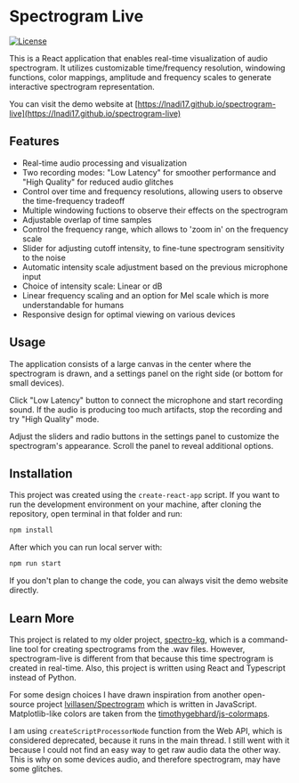 # Spectrogram Live

[![License](https://img.shields.io/badge/License-MIT-blue.svg)](https://opensource.org/licenses/MIT)

This is a React application that enables real-time visualization of audio spectrogram. It utilizes customizable time/frequency resolution, windowing functions, color mappings, amplitude and frequency scales to generate interactive spectrogram representation. 

You can visit the demo website at [https://lnadi17.github.io/spectrogram-live](https://lnadi17.github.io/spectrogram-live)

## Features

- Real-time audio processing and visualization
- Two recording modes: "Low Latency" for smoother performance and "High Quality" for reduced audio glitches
- Control over time and frequency resolutions, allowing users to observe the time-frequency tradeoff
- Multiple windowing fuctions to observe their effects on the spectrogram
- Adjustable overlap of time samples
- Control the frequency range, which allows to 'zoom in' on the frequency scale
- Slider for adjusting cutoff intensity, to fine-tune spectrogram sensitivity to the noise
- Automatic intensity scale adjustment based on the previous microphone input
- Choice of intensity scale: Linear or dB
- Linear frequency scaling and an option for Mel scale which is more understandable for humans
- Responsive design for optimal viewing on various devices

## Usage

The application consists of a large canvas in the center where the spectrogram is drawn, and a settings panel on the right side (or bottom for small devices).

Click "Low Latency" button to connect the microphone and start recording sound. If the audio is producing too much artifacts, stop the recording and try "High Quality" mode. 

Adjust the sliders and radio buttons in the settings panel to customize the spectrogram's appearance. Scroll the panel to reveal additional options.

## Installation

This project was created using the `create-react-app` script. If you want to run the development environment on your machine, after cloning the repository, open terminal in that folder and run:
```sh
npm install
```
After which you can run local server with:
```sh
npm run start
```
If you don't plan to change the code, you can always visit the demo website directly.

## Learn More

This project is related to my older project, [spectro-kg](https://github.com/lnadi17/spectro-kg), which is a command-line tool for creating spectrograms from the .wav files. However, spectrogram-live is different from that because this time spectrogram is created in real-time. Also, this project is written using React and Typescript instead of Python.

For some design choices I have drawn inspiration from another open-source project [lvillasen/Spectrogram](https://github.com/lvillasen/Spectrogram) which is written in JavaScript. Matplotlib-like colors are taken from the [timothygebhard/js-colormaps](https://github.com/timothygebhard/js-colormaps).

I am using `createScriptProcessorNode` function from the Web API, which is considered deprecated, because it runs in the main thread. I still went with it because I could not find an easy way to get raw audio data the other way. This is why on some devices audio, and therefore spectrogram, may have some glitches.
